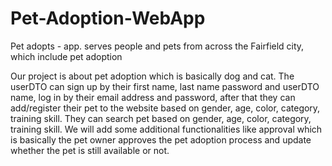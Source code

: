# Pet-Adoption-WebApp
Pet adopts - app. serves people and pets from across the Fairfield city, which include pet adoption

Our project is about pet adoption which is basically dog and cat.
The userDTO can sign up by their first name, last name password and userDTO name, log in by their email address and password, after that they can add/register their pet to the website based on gender, age, color, category, training skill. 
They can search pet based on gender, age, color, category, training skill. We will add some additional functionalities like approval which is basically the pet owner approves the pet adoption process and update whether the pet is still available or not.

